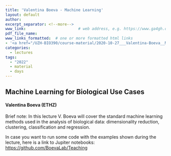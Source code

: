 ```yaml
---
title: 'Valentina Boeva - Machine Learning'
layout: default
author:
excerpt_separator: <!--more-->
www_link: 						# web address, e.g. https://www.ga4gh.org; auto-linked
pdf_file_name: 
www_links_formatted:  # one or more formatted html links
- '<a href="/UZH-BIO390/course-material/2020-10-27___Valentina-Boeva__Machine-Learning-for-Biological-Use-Cases__UZH-BIO390-HS20-lecture-07.pdf" target="_blank">[2020 lecture slides]</a>'
categories:
  - lectures
tags:
  - "2022"
  - material
  - days
---
```


## Machine Learning for Biological Use Cases
#### Valentina Boeva (ETHZ)

Brief note: In this lecture V. Boeva will cover the standard machine learning methods used in the analysis of biological data: dimensionality reduction, clustering, classification and regression.

<!--more-->

In case you want to run some code with the examples shown during the lecture, here is a link to Jupiter notebooks: <https://github.com/BoevaLab/Teaching>
